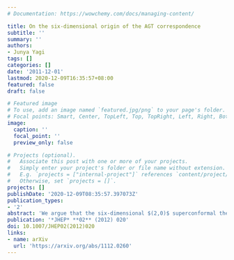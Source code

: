 ```yaml
---
# Documentation: https://wowchemy.com/docs/managing-content/

title: On the six-dimensional origin of the AGT correspondence
subtitle: ''
summary: ''
authors:
- Junya Yagi
tags: []
categories: []
date: '2011-12-01'
lastmod: 2020-12-09T16:35:57+08:00
featured: false
draft: false

# Featured image
# To use, add an image named `featured.jpg/png` to your page's folder.
# Focal points: Smart, Center, TopLeft, Top, TopRight, Left, Right, BottomLeft, Bottom, BottomRight.
image:
  caption: ''
  focal_point: ''
  preview_only: false

# Projects (optional).
#   Associate this post with one or more of your projects.
#   Simply enter your project's folder or file name without extension.
#   E.g. `projects = ["internal-project"]` references `content/project/deep-learning/index.md`.
#   Otherwise, set `projects = []`.
projects: []
publishDate: '2020-12-09T08:35:57.397073Z'
publication_types:
- '2'
abstract: 'We argue that the six-dimensional $(2,0)$ superconformal theory defined on $M \times C$, with $M$ being a four-manifold and $C$ a Riemann surface, can be twisted in a way that makes it topological on $M$ and holomorphic on $C$. Assuming the existence of such a twisted theory, we show that its chiral algebra contains a W-algebra when $M = \mathbb{R}^4$, possibly in the presence of a codimension-two defect operator supported on $\mathbb{R}^2 \times C \subset M \times C$. We expect this structure to survive the Ω-deformation.'
publication: '*JHEP* **02** (2012) 020'
doi: 10.1007/JHEP02(2012)020
links:
- name: arXiv
  url: 'https://arxiv.org/abs/1112.0260'
---
```


